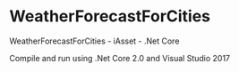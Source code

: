 # WeatherForecastForCities
WeatherForecastForCities - iAsset - .Net Core

Compile and run using .Net Core 2.0 and Visual Studio 2017
